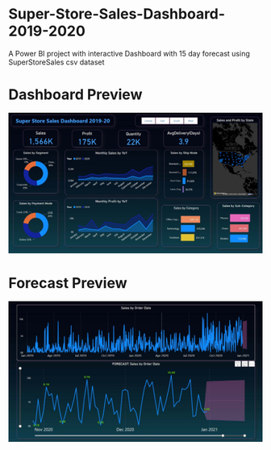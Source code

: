 # Super-Store-Sales-Dashboard-2019-2020
A Power BI project with interactive Dashboard with 15 day forecast using SuperStoreSales csv dataset 

# Dashboard Preview
![Project Banner](Dashboard.jpg)

# Forecast Preview
![Project Banner](Forecast.jpg)
